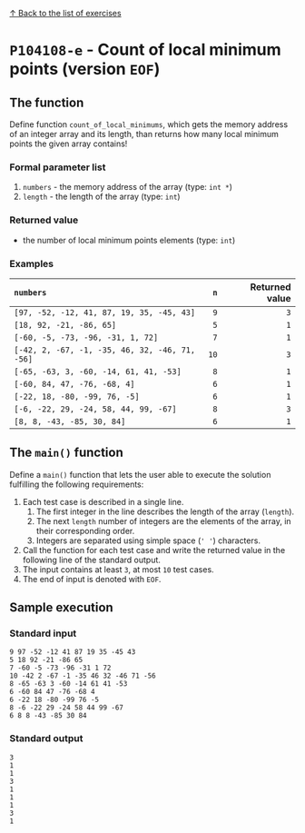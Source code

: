 
[↑ Back to the list of exercises](./README.md)

# `P104108-e` - Count of local minimum points (version `EOF`)

## The function

Define function `count_of_local_minimums`, which gets the memory address of an integer array and its length, than returns how many local minimum points the given array contains!

### Formal parameter list
         
1. `numbers` - the memory address of the array (type: `int *`)
1. `length` - the length of the array (type: `int`)


### Returned value

* the number of local minimum points elements (type: `int`)

### Examples

| `numbers` | `n` | Returned value | 
| :--- | ---: | ---: | 
| `[97, -52, -12, 41, 87, 19, 35, -45, 43]` | `9` | `3` |
| `[18, 92, -21, -86, 65]` | `5` | `1` |
| `[-60, -5, -73, -96, -31, 1, 72]` | `7` | `1` |
| `[-42, 2, -67, -1, -35, 46, 32, -46, 71, -56]` | `10` | `3` |
| `[-65, -63, 3, -60, -14, 61, 41, -53]` | `8` | `1` |
| `[-60, 84, 47, -76, -68, 4]` | `6` | `1` |
| `[-22, 18, -80, -99, 76, -5]` | `6` | `1` |
| `[-6, -22, 29, -24, 58, 44, 99, -67]` | `8` | `3` |
| `[8, 8, -43, -85, 30, 84]` | `6` | `1` |

## The `main()` function

Define a `main()` function that lets the user able to execute the solution fulfilling the following requirements:

1. Each test case is described in a single line.
    1. The first integer in the line describes the length of the array (`length`).
    1. The next `length` number of integers are the elements of the array, in their corresponding order.
    1. Integers are separated using simple space (`' '`) characters.
1. Call the function for each test case and write the returned value in the following line of the standard output.
1. The input contains at least `3`, at most `10` test cases.
1. The end of input is denoted with `EOF`.

## Sample execution

### Standard input

```
9 97 -52 -12 41 87 19 35 -45 43
5 18 92 -21 -86 65
7 -60 -5 -73 -96 -31 1 72
10 -42 2 -67 -1 -35 46 32 -46 71 -56
8 -65 -63 3 -60 -14 61 41 -53
6 -60 84 47 -76 -68 4
6 -22 18 -80 -99 76 -5
8 -6 -22 29 -24 58 44 99 -67
6 8 8 -43 -85 30 84
```

### Standard output

```
3
1
1
3
1
1
1
3
1
```